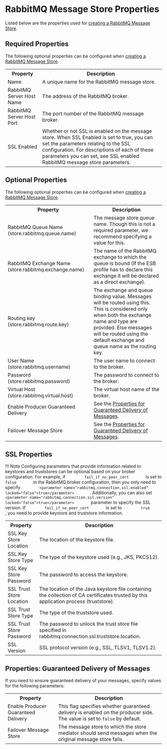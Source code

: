 # RabbitMQ Message Store Properties

Listed below are the properties used for [creating a RabbitMQ Message Store](../../../develop/creating-artifacts/creating-a-message-store.md).

##  Required Properties

The following optional properties can be configured when [creating a RabbitMQ Message Store](../../../develop/creating-artifacts/creating-a-message-store.md).

<table>
  <tr>
    <th>Property</th>
    <th>Description</th>
  </tr>
  <tr>
    <td>Name</td>
    <td>A unique name for the RabbitMQ message store.</td>
  </tr>
  <tr>
    <td>RabbitMQ Server Host Name</td>
    <td>The address of the RabbitMQ broker.</td>
  </tr>
  <tr>
    <td>RabbitMQ Server Host Port</td>
    <td>The port number of the RabbitMQ message broker.</td>
  </tr>
  <tr>
    <td>SSL Enabled</td>
    <td>
      Whether or not SSL is enabled on the message store. When SSL Enabled is set to true, you can set the parameters relating to the SSL configuration. For descriptions of each of these parameters you can set, see SSL enabled RabbitMQ message store parameters.
    </td>
  </tr>
</table>

## Optional Properties

The following optional properties can be configured when [creating a RabbitMQ Message Store](../../../develop/creating-artifacts/creating-a-message-store.md).

<table>
  <tr>
    <th>Property</th>
    <th>Description</th>
  </tr>
  <tr>
    <td>RabbitMQ Queue Name (store.rabbitmq.queue.name)</td>
    <td>
      The message store queue name. Though this is not a required parameter, we recommend specifying a value for this.
    </td>
  </tr>
  <tr>
    <td>RabbitMQ Exchange Name (store.rabbitmq.exchange.name)</td>
    <td>
      The name of the RabbitMQ exchange to which the queue is bound (If the ESB profile has to declare this exchange it will be declared as a direct exchange).
    </td>
  </tr>
  <tr>
    <td>Routing key (store.rabbitmq.route.key)</td>
    <td>
      The exchange and queue binding value. Messages will be routed using this. This is considered only when both the exchange name and type are provided. Else messages will be routed using the default exchange and queue name as the routing key.
    </td>
  </tr>
  <tr>
    <td>User Name (store.rabbitmq.username)</td>
    <td>
      The user name to connect to the broker.
    </td>
  </tr>
  <tr>
    <td>Password (store.rabbitmq.password)</td>
    <td>
      The password to connect to the broker.
    </td>
  </tr>
  <tr>
    <td>Virtual Host (store.rabbitmq.virtual.host)</td>
    <td>
      The virtual host name of the broker.
    </td>
  </tr>
  <tr>
    <td>Enable Producer Guaranteed Delivery</td>
    <td>
      See the <a href="#properties-guaranteed-delivery-of-messages">Properties for Guaranteed Delivery of Messages</a>.
    </td>
  </tr>
  <tr>
    <td>Failover Message Store</td>
    <td>
      See the <a href="#properties-guaranteed-delivery-of-messages">Properties for Guaranteed Delivery of Messages</a>.
    </td>
  </tr>
</table>

## SSL Properties

!!! Note
    Configuring parameters that provide information related to keystores and truststores can be optional based on your broker configuration. For example, if `         fail_if_no_peer_cert        ` is set to `         false        ` in the RabbitMQ broker configuration, then you only need to specify `         <parameter name="rabbitmq.connection.ssl.enabled" locked="false">true</parameter>        `. Additionally, you can also set `         <parameter name="rabbitmq.connection.ssl.version" locked="false">true</parameter>        ` parameter to specify the SSL version. If `         fail_if_no_peer_cert        ` is set to `         true        ` , you need to provide keystore and truststore information.

<table>
  <tr>
    <th>Property</th>
    <th>Description</th>
  </tr>
  <tr>
    <td>SSL Key Store Location</td>
    <td>The location of the keystore file.</td>
  </tr>
  <tr>
    <td>SSL Key Store Type</td>
    <td>
      The type of the keystore used (e.g., JKS, PKCS12).
    </td>
  </tr>
  <tr>
    <td>SSL Key Store Password</td>
    <td>
      The password to access the keystore.
    </td>
  </tr>
  <tr>
    <td>SSL Trust Store Location</td>
    <td>
      The location of the Java keystore file containing the collection of CA certificates trusted by this application process (truststore).
    </td>
  </tr>
  <tr>
    <td>SSL Trust Store Type</td>
    <td>
      The type of the truststore used.
    </td>
  </tr>
  <tr>
    <td>SSL Trust Store Password</td>
    <td>
      The password to unlock the trust store file specified in rabbitmq.connection.ssl.truststore.location.
    </td>
  </tr>
  <tr>
    <td>SSL Version</td>
    <td>
      SSL protocol version (e.g., SSL, TLSV1, TLSV1.2).
    </td>
  </tr>
</table>

## Properties: Guaranteed Delivery of Messages

If you need to ensure guaranteed delivery of your messages, specify values for the following parameters:

<table>
  <tr>
    <th>Property</th>
    <th>Description</th>
  </tr>
  <tr>
    <td>Enable Producer Guaranteed Delivery</td>
    <td>
      This flag specifies whether guaranteed delivery is enabled on the producer side. The value is set to <code>false</code> by default.
    </td>
  </tr>
  <tr>
    <td>Failover Message Store</td>
    <td>
      The message store to which the store mediator should send messages when the original message store fails.
    </td>
  </tr>
</table> 
